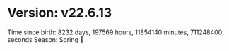 # Version: v22.6.13
Time since birth: 8232 days, 197569 hours, 11854140 minutes, 711248400 seconds
Season: Spring 🌸
